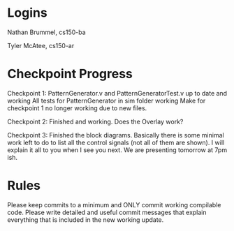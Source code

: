Logins
===

Nathan Brummel, cs150-ba

Tyler McAtee, cs150-ar

Checkpoint Progress
===

Checkpoint 1:
PatternGenerator.v and PatternGeneratorTest.v up to date and working
All tests for PatternGenerator in sim folder working
Make for checkpoint 1 no longer working due to new files.

Checkpoint 2:
Finished and working. Does the Overlay work?

Checkpoint 3:
Finished the block diagrams. Basically there is some minimal work left to do 
to list all the control signals (not all of them are shown).
I will explain it all to you when I see you next. We are presenting tomorrow at 7pm ish.

Rules
===
Please keep commits to a minimum and ONLY commit working compilable code. 
Please write detailed and useful commit messages that explain everything that is included in the new working update.
